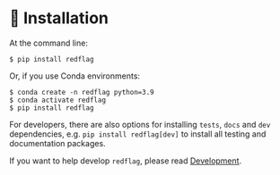 # 🚩 Installation

At the command line:

    $ pip install redflag

Or, if you use Conda environments:

    $ conda create -n redflag python=3.9
    $ conda activate redflag
    $ pip install redflag

For developers, there are also options for installing `tests`, `docs` and `dev` dependencies, e.g. `pip install redflag[dev]` to install all testing and documentation packages.

If you want to help develop `redflag`, please read [Development](development.md).

